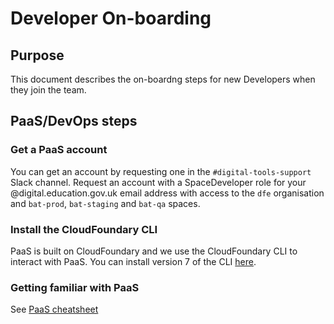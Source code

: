 # Developer On-boarding

## Purpose

This document describes the on-boardng steps for new Developers when they join the team.

## PaaS/DevOps steps

### Get a PaaS account
You can get an account by requesting one in the `#digital-tools-support` Slack channel. Request an account with a SpaceDeveloper role for your @digital.education.gov.uk email address with access to the `dfe` organisation and `bat-prod`, `bat-staging` and `bat-qa` spaces.

### Install the CloudFoundary CLI
PaaS is built on CloudFoundary and we use the CloudFoundary CLI to interact with PaaS. You can install version 7 of the CLI [here](https://github.com/cloudfoundry/cli#downloads).

### Getting familiar with PaaS
See [PaaS cheatsheet](/docs/paas-cheatsheet.md)
